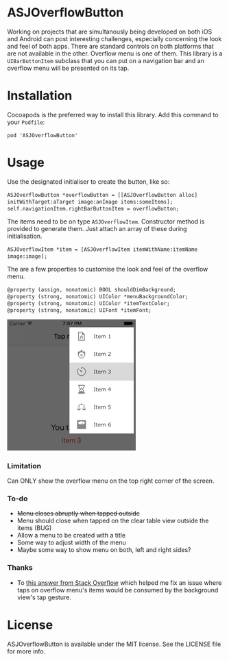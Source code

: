 # ASJOverflowButton

Working on projects that are simultanously being developed on both iOS and Android can post interesting challenges, especially concerning the look and feel of both apps. There are standard controls on both platforms that are not available in the other. Overflow menu is one of them. This library is a `UIBarButtonItem` subclass that you can put on a navigation bar and an overflow menu will be presented on its tap.

# Installation

Cocoapods is the preferred way to install this library. Add this command to your `Podfile`:

```
pod 'ASJOverflowButton'
```

# Usage

Use the designated initialiser to create the button, like so:

```objc
ASJOverflowButton *overflowButton = [[ASJOverflowButton alloc] initWithTarget:aTarget image:anImage items:someItems];
self.navigationItem.rightBarButtonItem = overflowButton;
```

The items need to be on type `ASJOverflowItem`. Constructor method is provided to generate them. Just attach an array of these during initialisation.

```objc
ASJOverflowItem *item = [ASJOverflowItem itemWithName:itemName image:image];
```

The are a few properties to customise the look and feel of the overflow menu.

```objc
@property (assign, nonatomic) BOOL shouldDimBackground;
@property (strong, nonatomic) UIColor *menuBackgroundColor;
@property (strong, nonatomic) UIColor *itemTextColor;
@property (strong, nonatomic) UIFont *itemFont;
```

![alt tag](Screenshot.png)

### Limitation
Can ONLY show the overflow menu on the top right corner of the screen.

### To-do
- ~~Menu closes abruptly when tapped outside~~
- Menu should close when tapped on the clear table view outside the items (BUG)
- Allow a menu to be created with a title
- Some way to adjust width of the menu
- Maybe some way to show menu on both, left and right sides?

### Thanks

- To [this answer from Stack Overflow](http://stackoverflow.com/questions/11570160/uitableview-passes-touch-events-to-superview-when-it-shouldnt) which helped me fix an issue where taps on overflow menu's items would be consumed by the background view's tap gesture.

# License

ASJOverflowButton is available under the MIT license. See the LICENSE file for more info.
